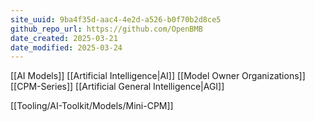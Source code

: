 ```yaml
---
site_uuid: 9ba4f35d-aac4-4e2d-a526-b0f70b2d8ce5
github_repo_url: https://github.com/OpenBMB
date_created: 2025-03-21
date_modified: 2025-03-24
---
```



[[AI Models]]
[[Artificial Intelligence|AI]]
[[Model Owner Organizations]]
[[CPM-Series]]
[[Artificial General Intelligence|AGI]]

[[Tooling/AI-Toolkit/Models/Mini-CPM]]